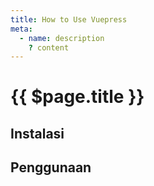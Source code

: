 ```yaml
---
title: How to Use Vuepress
meta:
  - name: description
    ? content
---
```


# {{ $page.title }}

<start-tutorial demo="vuepress" lang="id" />

## Instalasi

## Penggunaan
